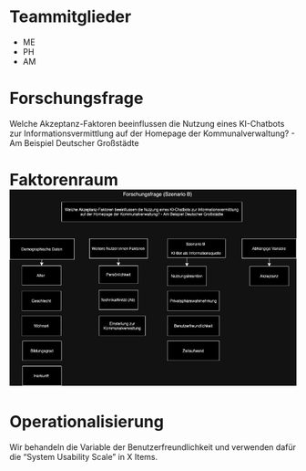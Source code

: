# Teammitglieder

-   ME
-   PH
-   AM

# Forschungsfrage

Welche Akzeptanz-Faktoren beeinflussen die Nutzung eines KI-Chatbots zur
Informationsvermittlung auf der Homepage der Kommunalverwaltung? - Am
Beispiel Deutscher Großstädte

# Faktorenraum ![Faktorenraum](readme_files/Faktorenraum.JPG)

# Operationalisierung

Wir behandeln die Variable der Benutzerfreundlichkeit und verwenden
dafür die “System Usability Scale” in X Items.
